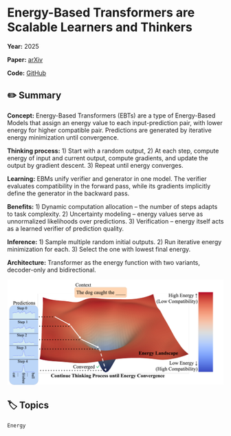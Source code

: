 # Energy-Based Transformers are Scalable Learners and Thinkers

**Year:** 2025

**Paper:** [arXiv](https://arxiv.org/pdf/2507.02092)

**Code:** [GitHub](https://github.com/alexiglad/ebt)

## ✏️ Summary

**Concept:** Energy-Based Transformers (EBTs) are a type of Energy-Based Models that assign an energy value to each input-prediction pair, with lower energy for higher compatible pair. Predictions are generated by iterative energy minimization until convergence.

**Thinking process:** 1) Start with a random output, 2) At each step, compute energy of input and current output, compute gradients, and update the output by gradient descent. 3) Repeat until energy converges.

**Learning:** EBMs unify verifier and generator in one model. The verifier evaluates compatibility in the forward pass, while its gradients implicitly define the generator in the backward pass.

**Benefits:** 1) Dynamic computation allocation – the number of steps adapts to task complexity. 2) Uncertainty modeling – energy values serve as unnormalized likelihoods over predictions. 3) Verification – energy itself acts as a learned verifier of prediction quality.

**Inference:** 1) Sample multiple random initial outputs. 2) Run iterative energy minimization for each. 3) Select the one with lowest final energy.

**Architecture:** Transformer as the energy function with two variants, decoder-only and bidirectional.

![Figure](../figures/energy-based-transformers-are-scalable-learners-and-thinkers.png)

## 🏷️ Topics
`Energy`
